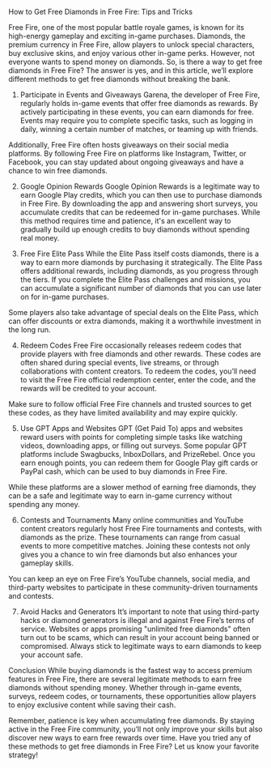 How to Get Free Diamonds in Free Fire: Tips and Tricks

Free Fire, one of the most popular battle royale games, is known for its high-energy gameplay and exciting in-game purchases. Diamonds, the premium currency in Free Fire, allow players to unlock special characters, buy exclusive skins, and enjoy various other in-game perks. However, not everyone wants to spend money on diamonds. So, is there a way to get free diamonds in Free Fire? The answer is yes, and in this article, we’ll explore different methods to get free diamonds without breaking the bank.

1. Participate in Events and Giveaways
Garena, the developer of Free Fire, regularly holds in-game events that offer free diamonds as rewards. By actively participating in these events, you can earn diamonds for free. Events may require you to complete specific tasks, such as logging in daily, winning a certain number of matches, or teaming up with friends.

Additionally, Free Fire often hosts giveaways on their social media platforms. By following Free Fire on platforms like Instagram, Twitter, or Facebook, you can stay updated about ongoing giveaways and have a chance to win free diamonds.

2. Google Opinion Rewards
Google Opinion Rewards is a legitimate way to earn Google Play credits, which you can then use to purchase diamonds in Free Fire. By downloading the app and answering short surveys, you accumulate credits that can be redeemed for in-game purchases. While this method requires time and patience, it's an excellent way to gradually build up enough credits to buy diamonds without spending real money.

3. Free Fire Elite Pass
While the Elite Pass itself costs diamonds, there is a way to earn more diamonds by purchasing it strategically. The Elite Pass offers additional rewards, including diamonds, as you progress through the tiers. If you complete the Elite Pass challenges and missions, you can accumulate a significant number of diamonds that you can use later on for in-game purchases.

Some players also take advantage of special deals on the Elite Pass, which can offer discounts or extra diamonds, making it a worthwhile investment in the long run.

4. Redeem Codes
Free Fire occasionally releases redeem codes that provide players with free diamonds and other rewards. These codes are often shared during special events, live streams, or through collaborations with content creators. To redeem the codes, you’ll need to visit the Free Fire official redemption center, enter the code, and the rewards will be credited to your account.

Make sure to follow official Free Fire channels and trusted sources to get these codes, as they have limited availability and may expire quickly.

5. Use GPT Apps and Websites
GPT (Get Paid To) apps and websites reward users with points for completing simple tasks like watching videos, downloading apps, or filling out surveys. Some popular GPT platforms include Swagbucks, InboxDollars, and PrizeRebel. Once you earn enough points, you can redeem them for Google Play gift cards or PayPal cash, which can be used to buy diamonds in Free Fire.

While these platforms are a slower method of earning free diamonds, they can be a safe and legitimate way to earn in-game currency without spending any money.

6. Contests and Tournaments
Many online communities and YouTube content creators regularly host Free Fire tournaments and contests, with diamonds as the prize. These tournaments can range from casual events to more competitive matches. Joining these contests not only gives you a chance to win free diamonds but also enhances your gameplay skills.

You can keep an eye on Free Fire’s YouTube channels, social media, and third-party websites to participate in these community-driven tournaments and contests.

7. Avoid Hacks and Generators
It’s important to note that using third-party hacks or diamond generators is illegal and against Free Fire’s terms of service. Websites or apps promising "unlimited free diamonds" often turn out to be scams, which can result in your account being banned or compromised. Always stick to legitimate ways to earn diamonds to keep your account safe.

Conclusion
While buying diamonds is the fastest way to access premium features in Free Fire, there are several legitimate methods to earn free diamonds without spending money. Whether through in-game events, surveys, redeem codes, or tournaments, these opportunities allow players to enjoy exclusive content while saving their cash.

Remember, patience is key when accumulating free diamonds. By staying active in the Free Fire community, you’ll not only improve your skills but also discover new ways to earn free rewards over time. Have you tried any of these methods to get free diamonds in Free Fire? Let us know your favorite strategy!






